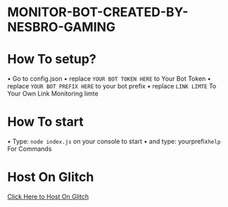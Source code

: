  # MONITOR-BOT-CREATED-BY-NESBRO-GAMING

# How To setup?
• Go to config.json
• replace `YOUR BOT TOKEN HERE` to Your Bot Token
• replace `YOUR BOT PREFIX HERE` to your bot prefix
• replace `LINK LIMTE` To Your Own Link Monitoring limte
# How To start 
• Type: `node index.js` on your console to start
• and type: yourprefix`help` For Commands
# Host On Glitch 
[Click Here to Host On Glitch](https://glitch.com/edit/#!/import/git?url=https://github.com/NESBEERAS/MONITOR-BOT-CREATED-BY-NESBRO-GAMING.git)
